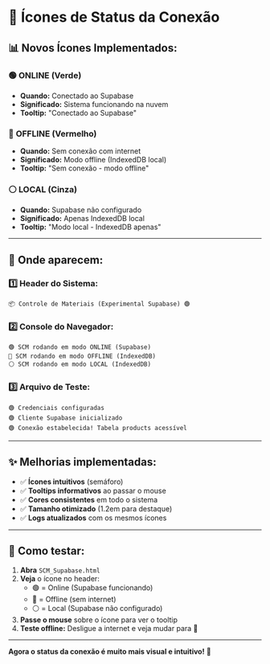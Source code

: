 # 🚦 Ícones de Status da Conexão

## 📊 **Novos Ícones Implementados:**

### 🟢 **ONLINE** (Verde)
- **Quando:** Conectado ao Supabase
- **Significado:** Sistema funcionando na nuvem
- **Tooltip:** "Conectado ao Supabase"

### 🔴 **OFFLINE** (Vermelho)  
- **Quando:** Sem conexão com internet
- **Significado:** Modo offline (IndexedDB local)
- **Tooltip:** "Sem conexão - modo offline"

### ⚪ **LOCAL** (Cinza)
- **Quando:** Supabase não configurado
- **Significado:** Apenas IndexedDB local
- **Tooltip:** "Modo local - IndexedDB apenas"

---

## 🎯 **Onde aparecem:**

### **1️⃣ Header do Sistema:**
```
📦 Controle de Materiais (Experimental Supabase) 🟢
```

### **2️⃣ Console do Navegador:**
```
🟢 SCM rodando em modo ONLINE (Supabase)
🔴 SCM rodando em modo OFFLINE (IndexedDB)
⚪ SCM rodando em modo LOCAL (IndexedDB)
```

### **3️⃣ Arquivo de Teste:**
```
🟢 Credenciais configuradas
🟢 Cliente Supabase inicializado
🟢 Conexão estabelecida! Tabela products acessível
```

---

## ✨ **Melhorias implementadas:**

- ✅ **Ícones intuitivos** (semáforo)
- ✅ **Tooltips informativos** ao passar o mouse
- ✅ **Cores consistentes** em todo o sistema
- ✅ **Tamanho otimizado** (1.2em para destaque)
- ✅ **Logs atualizados** com os mesmos ícones

---

## 🧪 **Como testar:**

1. **Abra** `SCM_Supabase.html`
2. **Veja** o ícone no header:
   - 🟢 = Online (Supabase funcionando)
   - 🔴 = Offline (sem internet)
   - ⚪ = Local (Supabase não configurado)
3. **Passe o mouse** sobre o ícone para ver o tooltip
4. **Teste offline:** Desligue a internet e veja mudar para 🔴

---

**Agora o status da conexão é muito mais visual e intuitivo!** 🎉
